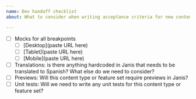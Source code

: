 ```yaml
---
name: Dev handoff checklist
about: What to consider when writing acceptance criteria for new content types and larger feature sets

---
```


- [ ] Mocks for all breakpoints
  - [ ] [Desktop](paste URL here)
  - [ ] [Tablet](paste URL here)
  - [ ] [Mobile](paste URL here)
- [ ] Translations: is there anything hardcoded in Janis that needs to be translated to Spanish? What else do we need to consider?
- [ ] Previews: Will this content type or feature set require previews in Janis? 
- [ ] Unit tests: Will we need to write any unit tests for this content type or feature set?
